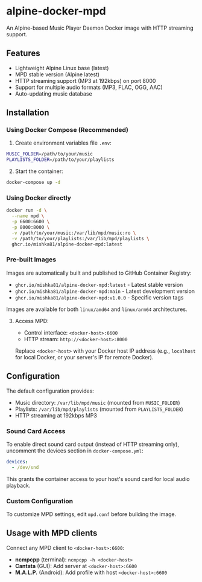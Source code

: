 # alpine-docker-mpd
An Alpine-based Music Player Daemon Docker image with HTTP streaming support.

## Features
- Lightweight Alpine Linux base (latest)
- MPD stable version (Alpine latest)
- HTTP streaming support (MP3 at 192kbps) on port 8000
- Support for multiple audio formats (MP3, FLAC, OGG, AAC)
- Auto-updating music database

## Installation

### Using Docker Compose (Recommended)

1. Create environment variables file `.env`:
```bash
MUSIC_FOLDER=/path/to/your/music
PLAYLISTS_FOLDER=/path/to/your/playlists
```

2. Start the container:
```bash
docker-compose up -d
```

### Using Docker directly

```bash
docker run -d \
  --name mpd \
  -p 6600:6600 \
  -p 8000:8000 \
  -v /path/to/your/music:/var/lib/mpd/music:ro \
  -v /path/to/your/playlists:/var/lib/mpd/playlists \
  ghcr.io/mishka81/alpine-docker-mpd:latest
```

### Pre-built Images

Images are automatically built and published to GitHub Container Registry:
- `ghcr.io/mishka81/alpine-docker-mpd:latest` - Latest stable version
- `ghcr.io/mishka81/alpine-docker-mpd:main` - Latest development version
- `ghcr.io/mishka81/alpine-docker-mpd:v1.0.0` - Specific version tags

Images are available for both `linux/amd64` and `linux/arm64` architectures.

3. Access MPD:
   - Control interface: `<docker-host>:6600`
   - HTTP stream: `http://<docker-host>:8000`
   
   Replace `<docker-host>` with your Docker host IP address (e.g., `localhost` for local Docker, or your server's IP for remote Docker).

## Configuration

The default configuration provides:
- Music directory: `/var/lib/mpd/music` (mounted from `MUSIC_FOLDER`)
- Playlists: `/var/lib/mpd/playlists` (mounted from `PLAYLISTS_FOLDER`)
- HTTP streaming at 192kbps MP3

### Sound Card Access

To enable direct sound card output (instead of HTTP streaming only), uncomment the devices section in `docker-compose.yml`:

```yaml
devices:
  - /dev/snd
```

This grants the container access to your host's sound card for local audio playback.

### Custom Configuration

To customize MPD settings, edit `mpd.conf` before building the image.

## Usage with MPD clients

Connect any MPD client to `<docker-host>:6600`:
- **ncmpcpp** (terminal): `ncmpcpp -h <docker-host>`
- **Cantata** (GUI): Add server at `<docker-host>:6600`
- **M.A.L.P.** (Android): Add profile with host `<docker-host>:6600`
